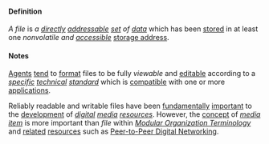 #### Definition

*A file* is *a [directly](https://github.com/gcassel/Modular-Organization-Terminology/blob/master/terms/direct.md) [addressable](https://github.com/gcassel/Modular-Organization-Terminology/blob/master/terms/address.md) [set](https://github.com/gcassel/Modular-Organization-Terminology/blob/master/terms/set.md) of [data](https://github.com/gcassel/Modular-Organization-Terminology/blob/master/terms/data.md)* which has been [stored](https://github.com/gcassel/Modular-Organization-Terminology/blob/master/terms/store.md) in at least one *nonvolatile and [accessible](https://github.com/gcassel/Modular-Organization-Terminology/blob/master/terms/access.md)* [storage address](https://github.com/gcassel/Modular-Organization-Terminology/blob/master/compound-terms/storage-address.md).  
		
#### Notes
		
[Agents](https://github.com/gcassel/Modular-Organization-Terminology/blob/master/terms/agent.md) [tend](https://github.com/gcassel/Modular-Organization-Terminology/blob/master/terms/tend.md) to [format](https://github.com/gcassel/Modular-Organization-Terminology/blob/master/terms/format.md) files to be fully *viewable* and [editable](https://github.com/gcassel/Modular-Organization-Terminology/blob/master/terms/edit.md) according to a *[specific](https://github.com/gcassel/Modular-Organization-Terminology/blob/master/terms/specific.md) [technical](https://github.com/gcassel/Modular-Organization-Terminology/blob/master/terms/technical.md) [standard](https://github.com/gcassel/Modular-Organization-Terminology/blob/master/terms/standard.md)* which is [compatible](https://github.com/gcassel/Modular-Organization-Terminology/blob/master/terms/compatible.md) with one or more [applications](https://github.com/gcassel/Modular-Organization-Terminology/blob/master/terms/application.md).  
		
Reliably readable and writable files have been [fundamentally](https://github.com/gcassel/Modular-Organization-Terminology/blob/master/terms/base.md) [important](https://github.com/gcassel/Modular-Organization-Terminology/blob/master/terms/importance.md) to the [development](https://github.com/gcassel/Modular-Organization-Terminology/blob/master/terms/develop.md) of *[digital](https://github.com/gcassel/Modular-Organization-Terminology/blob/master/terms/digital.md) [media](https://github.com/gcassel/Modular-Organization-Terminology/blob/master/terms/media.md) [resources](https://github.com/gcassel/Modular-Organization-Terminology/blob/master/terms/resource.md)*.  However, the [concept](https://github.com/gcassel/Modular-Organization-Terminology/blob/master/terms/concept.md) of *[media item](https://github.com/gcassel/Modular-Organization-Terminology/blob/master/terms/media-item.md)* is more important than *file* within *[Modular Organization Terminology](https://github.com/gcassel/Modular-Organization-Terminology/)* and [related](https://github.com/gcassel/Modular-Organization-Terminology/blob/master/terms/relate.md) [resources](https://github.com/gcassel/Modular-Organization-Terminology/blob/master/terms/resource.md) such as [Peer-to-Peer Digital Networking](https://docs.google.com/document/d/1O7tJQVMHETSoWRpYC9eYsqi58ELL0Euv6L6d21LC6m0/edit?usp=sharing).
